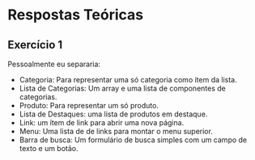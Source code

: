 # Respostas Teóricas

## Exercício 1

Pessoalmente eu separaria:
- Categoria: Para representar uma só categoria como item da lista.
- Lista de Categorias: Um array e uma lista de componentes de categorias.
- Produto: Para representar um só produto.
- Lista de Destaques: uma lista de produtos em destaque.
- Link: um ítem de link para abrir uma nova página.
- Menu: Uma lista de de links para montar o menu superior.
- Barra de busca: Um formulário de busca simples com um campo de texto e um botão.